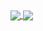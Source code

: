 <a href="https://github.com/anuraghazra/github-readme-stats">
  <img align="center" src="https://github-readme-stats.vercel.app/api?username=torranx&?count_private=true&hide=issues,contribs,stars&?theme=buefy&show=reviews" />
</a>
<a href="https://github.com/anuraghazra/convoychat">
  <img align="center" src="https://github-readme-stats.vercel.app/api/top-langs/?username=torranx&langs_count=4&layout=compact" />
</a>
